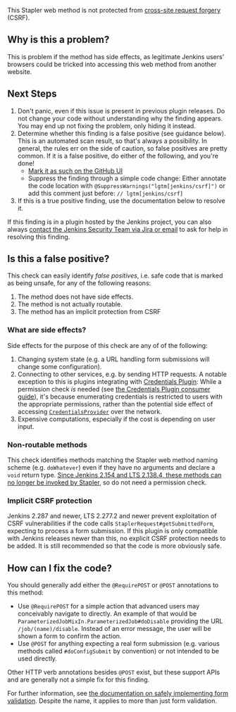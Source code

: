This Stapler web method is not protected from [cross-site request forgery](https://owasp.org/www-community/attacks/csrf) (CSRF).

## Why is this a problem?

This is problem if the method has side effects, as legitimate Jenkins users' browsers could be tricked into accessing this web method from another website.

## Next Steps

<!-- Generic section used in all findings -->

1. Don't panic, even if this issue is present in previous plugin releases. Do not change your code without understanding why the finding appears. You may end up not fixing the problem, only hiding it instead.
2. Determine whether this finding is a false positive (see guidance below). This is an automated scan result, so that's always a possibility. In general, the rules err on the side of caution, so false positives are pretty common. If it is a false positive, do either of the following, and you're done!
    * [Mark it as such on the GitHub UI](https://docs.github.com/en/code-security/code-scanning/automatically-scanning-your-code-for-vulnerabilities-and-errors/managing-code-scanning-alerts-for-your-repository#dismissing--alerts)
    * Suppress the finding through a simple code change: Either annotate the code location with `@SuppressWarnings("lgtm[jenkins/csrf]")` or add this comment just before: `// lgtm[jenkins/csrf]`
3. If this is a true positive finding, use the documentation below to resolve it.

If this finding is in a plugin hosted by the Jenkins project, you can also always [contact the Jenkins Security Team via Jira or email](https://www.jenkins.io/security/#reporting-vulnerabilities) to ask for help in resolving this finding.

## Is this a false positive?

This check can easily identify _false positives_, i.e. safe code that is marked as being unsafe, for any of the following reasons:

1. The method does not have side effects.
2. The method is not actually routable.
3. The method has an implicit protection from CSRF

### What are side effects?

Side effects for the purpose of this check are any of of the following:

1. Changing system state (e.g. a URL handling form submissions will change some configuration).
2. Connecting to other services, e.g. by sending HTTP requests. A notable exception to this is plugins integrating with [Credentials Plugin](https://plugins.jenkins.io/credentials/): While a permission check _is_ needed (see [the Credentials Plugin consumer guide](https://github.com/jenkinsci/credentials-plugin/blob/master/docs/consumer.adoc#providing-a-ui-form-element-to-let-a-user-select-credentials)), it's because enumerating credentials is restricted to users with the appropriate permissions, rather than the potential side effect of accessing [`CredentialsProvider`](https://www.jenkins.io/doc/developer/extensions/credentials/#credentialsprovider) over the network.
3. Expensive computations, especially if the cost is depending on user input.

### Non-routable methods

This check identifies methods matching the Stapler web method naming scheme (e.g. `doWhatever`) even if they have no arguments and declare a `void` return type. [Since Jenkins 2.154 and LTS 2.138.4, these methods can no longer be invoked by Stapler](https://www.jenkins.io/doc/developer/handling-requests/actions/), so do not need a permission check.

### Implicit CSRF protection

Jenkins 2.287 and newer, LTS 2.277.2 and newer prevent exploitation of CSRF vulnerabilities if the code calls `StaplerRequest#getSubmittedForm`, expecting to process a form submission. If this plugin is only compatible with Jenkins releases newer than this, no explicit CSRF protection needs to be added. It is still recommended so that the code is more obviously safe.

## How can I fix the code?

You should generally add either the `@RequirePOST` or `@POST` annotations to this method:

* Use `@RequirePOST` for a simple action that advanced users may conceivably navigate to directly. An example of that would be `ParameterizedJobMixIn.ParameterizedJob#doDisable` providing the URL `/job/(name)/disable`. Instead of an error message, the user will be shown a form to confirm the action.
* Use `@POST` for anything expecting a real form submission (e.g. various methods called `#doConfigSubmit` by convention) or not intended to be used directly.

Other HTTP verb annotations besides `@POST` exist, but these support APIs and are generally not a simple fix for this finding.

For further information, see [the documentation on safely implementing form validation](https://www.jenkins.io/doc/developer/security/form-validation/). Despite the name, it applies to more than just form validation.
